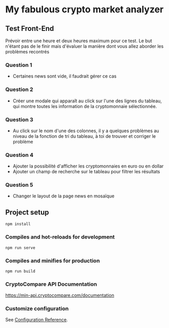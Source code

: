 # My fabulous crypto market analyzer

## Test Front-End
Prévoir entre une heure et deux heures maximum pour ce test. Le but n'étant pas de le finir mais d'évaluer la manière dont vous allez aborder les problèmes recontrés

### Question 1
- Certaines news sont vide, il faudrait gérer ce cas
  
### Question 2
- Créer une modale qui apparaît au click sur l'une des lignes du tableau, qui montre toutes les information de la cryptomonnaie sélectionnée. 

### Question 3
- Au click sur le nom d'une des colonnes, il y a quelques problèmes au niveau de la fonction de tri du tableau, à toi de trouver et corriger le problème


### Question 4
- Ajouter la possibilité d'afficher les cryptomonnaies en euro ou en dollar
- Ajouter un champ de recherche sur le tableau pour filtrer les résultats

### Question 5
- Changer le layout de la page news en mosaïque


## Project setup
```
npm install
```

### Compiles and hot-reloads for development
```
npm run serve
```

### Compiles and minifies for production
```
npm run build
```

### CryptoCompare API Documentation

https://min-api.cryptocompare.com/documentation

### Customize configuration
See [Configuration Reference](https://cli.vuejs.org/config/).
